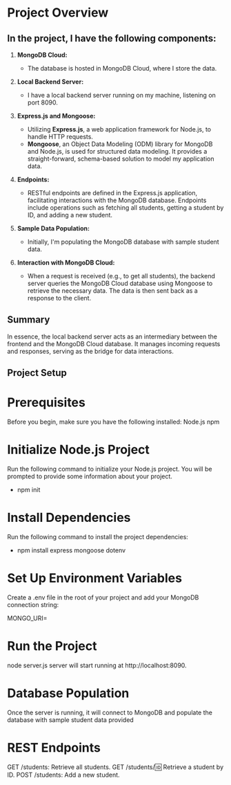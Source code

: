 # Project Overview

## In the project, I have the following components:

1. **MongoDB Cloud:**

   - The database is hosted in MongoDB Cloud, where I store the data.

2. **Local Backend Server:**

   - I have a local backend server running on my machine, listening on port 8090.

3. **Express.js and Mongoose:**

   - Utilizing **Express.js**, a web application framework for Node.js, to handle HTTP requests.
   - **Mongoose**, an Object Data Modeling (ODM) library for MongoDB and Node.js, is used for structured data modeling. It provides a straight-forward, schema-based solution to model my application data.

4. **Endpoints:**

   - RESTful endpoints are defined in the Express.js application, facilitating interactions with the MongoDB database. Endpoints include operations such as fetching all students, getting a student by ID, and adding a new student.

5. **Sample Data Population:**

   - Initially, I'm populating the MongoDB database with sample student data.

6. **Interaction with MongoDB Cloud:**
   - When a request is received (e.g., to get all students), the backend server queries the MongoDB Cloud database using Mongoose to retrieve the necessary data. The data is then sent back as a response to the client.

## Summary

In essence, the local backend server acts as an intermediary between the frontend and the MongoDB Cloud database. It manages incoming requests and responses, serving as the bridge for data interactions.

## Project Setup

# Prerequisites

Before you begin, make sure you have the following installed:
Node.js
npm

# Initialize Node.js Project

Run the following command to initialize your Node.js project. You will be prompted to provide some information about your project.

- npm init

# Install Dependencies

Run the following command to install the project dependencies:

- npm install express mongoose dotenv

# Set Up Environment Variables

Create a .env file in the root of your project and add your MongoDB connection string:

MONGO_URI=<your-mongodb-connection-string>

# Run the Project

node server.js
server will start running at http://localhost:8090.

# Database Population

Once the server is running, it will connect to MongoDB and populate the database with sample student data provided

# REST Endpoints

GET /students: Retrieve all students.
GET /students/:id: Retrieve a student by ID.
POST /students: Add a new student.
